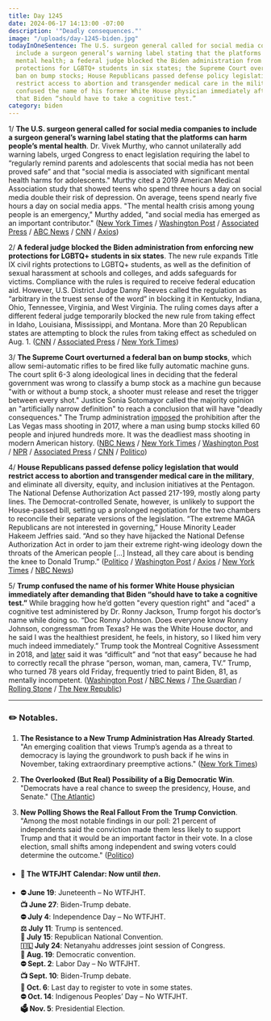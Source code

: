 ```yaml
---
title: Day 1245
date: 2024-06-17 14:13:00 -07:00
description: '"Deadly consequences."'
image: "/uploads/day-1245-biden.jpg"
todayInOneSentence: The U.S. surgeon general called for social media companies to
  include a surgeon general’s warning label stating that the platforms can harm people’s
  mental health; a federal judge blocked the Biden administration from enforcing new
  protections for LGBTQ+ students in six states; the Supreme Court overturned a federal
  ban on bump stocks; House Republicans passed defense policy legislation that would
  restrict access to abortion and transgender medical care in the military; and Trump
  confused the name of his former White House physician immediately after demanding
  that Biden “should have to take a cognitive test.”
category: biden
---
```


1/ **The U.S. surgeon general called for social media companies to include a surgeon general’s warning label stating that the platforms can harm people’s mental health**. Dr. Vivek Murthy, who cannot unilaterally add warning labels, urged Congress to enact legislation requiring the label to “regularly remind parents and adolescents that social media has not been proved safe” and that "social media is associated with significant mental health harms for adolescents." Murthy cited a 2019 American Medical Association study that showed teens who spend three hours a day on social media double their risk of depression. On average, teens spend nearly five hours a day on social media apps. "The mental health crisis among young people is an emergency," Murthy added, "and social media has emerged as an important contributor." ([New York Times](https://www.nytimes.com/2024/06/17/health/surgeon-general-social-media-warning-label.html) / [Washington Post](https://www.washingtonpost.com/technology/2024/06/17/surgeon-general-social-media-warning-labels/) / [Associated Press](https://apnews.com/article/surgeon-general-social-media-mental-health-df321c791493863001754401676f165c) / [ABC News](https://abcnews.go.com/US/surgeon-general-calls-health-warnings-social-media-younger/story?id=110388862) / [CNN](https://www.cnn.com/2024/06/17/media/surgeon-general-social-media-apps-warning-label/) / [Axios](https://www.axios.com/2024/06/17/teen-mental-health-social-media-platforms-warning-labels)) 

2/ **A federal judge blocked the Biden administration from enforcing new protections for LGBTQ+ students in six states**. The new rule expands Title IX civil rights protections to LGBTQ+ students, as well as the definition of sexual harassment at schools and colleges, and adds safeguards for victims. Compliance with the rules is required to receive federal education aid. However, U.S. District Judge Danny Reeves called the regulation as “arbitrary in the truest sense of the word” in blocking it in Kentucky, Indiana, Ohio, Tennessee, Virginia, and West Virginia. The ruling comes days after a different federal judge temporarily blocked the new rule from taking effect in Idaho, Louisiana, Mississippi, and Montana. More than 20 Republican states are attempting to block the rules from taking effect as scheduled on Aug. 1. ([CNN](https://www.cnn.com/2024/06/17/politics/lgbtq-title-ix-ohio-virginia/index.html) / [Associated Press](https://apnews.com/article/title-ix-education-department-9f7b89ec50657436e0e8110799b576d4) / [New York Times](https://www.nytimes.com/2024/06/17/us/politics/new-title-ix-rules-blocked.html))

3/ **The Supreme Court overturned a federal ban on bump stocks**, which allow semi-automatic rifles to be fired like fully automatic machine guns. The court split 6-3 along ideological lines in deciding that the federal government was wrong to classify a bump stock as a machine gun because "with or without a bump stock, a shooter must release and reset the trigger between every shot." Justice Sonia Sotomayor called the majority opinion an "artificially narrow definition" to reach a conclusion that will have "deadly consequences." The Trump administration [imposed](https://whatthefuckjusthappenedtoday.com/2018/02/20/day-397/#4-trump-recommended-that-jeff-sessio) the prohibition after the Las Vegas mass shooting in 2017, where a man using bump stocks killed 60 people and injured hundreds more. It was the deadliest mass shooting in modern American history. ([NBC News](https://www.nbcnews.com/politics/supreme-court/supreme-court-rules-gun-bump-stocks-ban-unlawful-rcna154651) / [New York Times](https://www.nytimes.com/2024/06/14/us/politics/supreme-court-trump-gun-bump-stocks.html) / [Washington Post](https://www.washingtonpost.com/politics/2024/06/14/bump-stocks-supreme-court-machine-gun-bruen-cargill/) / [NPR](https://www.npr.org/2024/06/14/g-s1-2929/supreme-court-bump-stocks) / [Associated Press](https://apnews.com/article/supreme-court-gun-bump-stocks-explainer-a0c5dc21948d1dc2ef4f304a1cfa7cfd) / [CNN](https://www.cnn.com/2024/06/14/politics/supreme-court-bump-stocks?Date=20240614&Profile=cnnbrk) / [Politico](https://www.politico.com/news/2024/06/14/supreme-court-nixes-ban-on-bump-stocks-for-guns-00163448))

4/ **House Republicans passed defense policy legislation that would restrict access to abortion and transgender medical care in the military**, and eliminate all diversity, equity, and inclusion initiatives at the Pentagon. The National Defense Authorization Act passed 217-199, mostly along party lines. The Democrat-controlled Senate, however, is unlikely to support the House-passed bill, setting up a prolonged negotiation for the two chambers to reconcile their separate versions of the legislation. “The extreme MAGA Republicans are not interested in governing,” House Minority Leader Hakeem Jeffries said. “And so they have hijacked the National Defense Authorization Act in order to jam their extreme right-wing ideology down the throats of the American people [...] Instead, all they care about is bending the knee to Donald Trump.” ([Politico](https://www.politico.com/news/2024/06/14/house-republicans-narrowly-pass-defense-bill-loaded-with-culture-war-issues-00163453) / [Washington Post](https://www.washingtonpost.com/national-security/2024/06/14/ndaa-house-republicans-defense-bill/) / [Axios](https://www.axios.com/2024/06/14/house-passes-defense-bill-loaded-with-culture-war-amendments) / [New York Times](https://www.nytimes.com/2024/06/14/us/politics/house-defense-bill-abortion.html) / [NBC News](https://www.nbcnews.com/politics/congress/house-republicans-pass-key-military-bill-new-limits-abortion-dei-initi-rcna157121))

5/ **Trump confused the name of his former White House physician immediately after demanding that Biden “should have to take a cognitive test.”** While bragging how he’d gotten "every question right" and "aced" a cognitive test administered by Dr. Ronny Jackson, Trump forgot his doctor’s name while doing so. “Doc Ronny Johnson. Does everyone know Ronny Johnson, congressman from Texas? He was the White House doctor, and he said I was the healthiest president, he feels, in history, so I liked him very much indeed immediately.” Trump took the Montreal Cognitive Assessment in 2018, and [later](https://whatthefuckjusthappenedtoday.com/2020/07/23/day-1281/#4-trump-insisted-that-the-cognitive) said it was “difficult” and “not that easy” because he had to correctly recall the phrase “person, woman, man, camera, TV.” Trump, who turned 78 years old Friday, frequently tried to paint Biden, 81, as mentally incompetent. ([Washington Post](https://www.washingtonpost.com/politics/2024/06/15/trump-mental-acuity-gaffe-biden-ronny-jackson/5f398ac0-2b78-11ef-835a-2a6acac1f8a6_story.html) / [NBC News](https://www.nbcnews.com/politics/donald-trump/trump-confuses-ronny-jacksons-name-bragging-taking-cognitive-test-rcna157432) / [The Guardian](https://www.theguardian.com/us-news/article/2024/jun/16/trump-gets-name-of-his-doctor-wrong-as-he-challenges-biden-to-cognitive-test) / [Rolling Stone](https://www.rollingstone.com/politics/politics-news/trump-biden-cognitive-test-forgets-name-ronny-jackson-1235040738/) / [The New Republic](https://newrepublic.com/post/182792/cognitive-decline-trump-fumbling-rambling-speech))

---

### ✏️ Notables.

1. **The Resistance to a New Trump Administration Has Already Started**. "An emerging coalition that views Trump’s agenda as a threat to democracy is laying the groundwork to push back if he wins in November, taking extraordinary preemptive actions." ([New York Times](https://www.nytimes.com/2024/06/16/us/politics/trump-2025-democratic-resistance.html))

2. **The Overlooked (But Real) Possibility of a Big Democratic Win**. "Democrats have a real chance to sweep the presidency, House, and Senate." ([The Atlantic](https://www.theatlantic.com/politics/archive/2024/06/biden-campaign-2024-election-senate/678691/))

3. **New Polling Shows the Real Fallout From the Trump Conviction**. "Among the most notable findings in our poll: 21 percent of independents said the conviction made them less likely to support Trump and that it would be an important factor in their vote. In a close election, small shifts among independent and swing voters could determine the outcome." ([Politico](https://www.politico.com/news/magazine/2024/06/17/trouble-for-trump-in-a-new-poll-on-his-conviction-00163498))

* #### 📅 The WTFJHT Calendar: Now until *then*. 

* **⛔️ June 19**: Juneteenth – No WTFJHT. \
**📺 June 27**: Biden-Trump debate.\
**⛔️ July 4**: Independence Day – No WTFJHT. \
**⚖️ July 11**: Trump is sentenced.\
**🐘 July 15**: Republican National Convention.\
**🇮🇱 July 24**: Netanyahu addresses joint session of Congress.\
**🫏 Aug. 19**: Democratic convention.\
**⛔️ Sept. 2**: Labor Day – No WTFJHT. \
**📺 Sept. 10**: Biden-Trump debate.\
**📆 Oct. 6**: Last day to register to vote in some states. \
**⛔️ Oct. 14**: Indigenous Peoples’ Day – No WTFJHT. \
**🗳️ Nov. 5**: Presidential Election.


